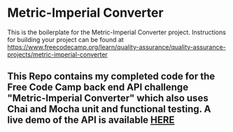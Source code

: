 # Metric-Imperial Converter

This is the boilerplate for the Metric-Imperial Converter project. Instructions for building your project can be found at https://www.freecodecamp.org/learn/quality-assurance/quality-assurance-projects/metric-imperial-converter

## This Repo contains my completed code for the Free Code Camp back end API challenge "Metric-Imperial Converter" which also uses Chai and Mocha unit and functional testing. A live demo of the API is available [HERE](https://boilerplate-project-metricimpconverter.js1313.repl.co/)
